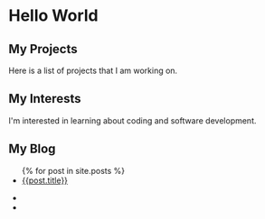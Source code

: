 # Hello World

## My Projects
Here is a list of projects that I am working on.

## My Interests
I'm interested in learning about coding and software development.

## My Blog
<!-- start of an unordered list -->
<ul>
  {% for post in site.posts %}
    <li>
      <a href="{{post.url}}">{{post.title}}</a>
    </li>
</ul>

<!--Linking porject repo webpage and to a project repo-->
<ul>
<li>
<a href="https://lzgideas20.github.io/HelloWorld/" Hello World Project</a>
</li>
<li>
<a href="https://github.com/lzgideas20/HelloWorld" Hello World Repo </a>
</li>
</ul>
